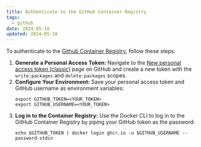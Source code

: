 ```yaml
---
title: Authenticate to the GitHub Container Registry
tags:
  - github
date: 2024-05-18
updated: 2024-05-18
---
```

To authenticate to the [Github Container Registry](../Topics/Github%20Container%20Registry.md), follow these steps:

1. **Generate a Personal Access Token:** Navigate to the [New personal access token (classic)](https://github.com/settings/tokens/new?scopes=write:packages,delete:packages) page on GitHub and create a new token with the `write:packages` and `delete:packages` scopes.
2. **Configure Your Environment:** Save your personal access token and GitHub username as environment variables:
     ```
     export GITHUB_TOKEN=<YOUR_TOKEN>
     export GITHUB_USERNAME=<YOUR_TOKEN>
     ```
3. **Log in to the Container Registry:** Use the Docker CLI to log in to the GitHub Container Registry by piping your GitHub token as the password: 
     ```
     echo $GITHUB_TOKEN | docker login ghcr.io -u $GITHUB_USERNAME --password-stdin
     ```
